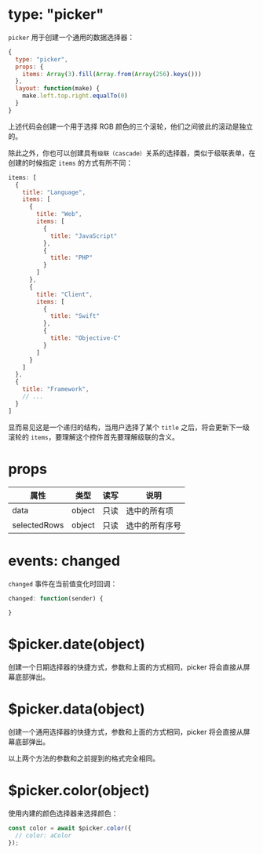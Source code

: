 # type: "picker"

`picker` 用于创建一个通用的数据选择器：

```js
{
  type: "picker",
  props: {
    items: Array(3).fill(Array.from(Array(256).keys()))
  },
  layout: function(make) {
    make.left.top.right.equalTo(0)
  }
}
```

上述代码会创建一个用于选择 RGB 颜色的三个滚轮，他们之间彼此的滚动是独立的。

除此之外，你也可以创建具有`级联（cascade）`关系的选择器，类似于级联表单，在创建的时候指定 `items` 的方式有所不同：

```js
items: [
  {
    title: "Language",
    items: [
      {
        title: "Web",
        items: [
          {
            title: "JavaScript"
          },
          {
            title: "PHP"
          }
        ]
      },
      {
        title: "Client",
        items: [
          {
            title: "Swift"
          },
          {
            title: "Objective-C"
          }
        ]
      }
    ]
  },
  {
    title: "Framework",
    // ...
  }
]
```

显而易见这是一个递归的结构，当用户选择了某个 `title` 之后，将会更新下一级滚轮的 `items`，要理解这个控件首先要理解级联的含义。

# props

属性 | 类型 | 读写 | 说明
---|---|---|---
data | object | 只读 | 选中的所有项
selectedRows | object | 只读 | 选中的所有序号

# events: changed

`changed` 事件在当前值变化时回调：

```js
changed: function(sender) {
  
}
```

# $picker.date(object)

创建一个日期选择器的快捷方式，参数和上面的方式相同，picker 将会直接从屏幕底部弹出。

# $picker.data(object)

创建一个通用选择器的快捷方式，参数和上面的方式相同，picker 将会直接从屏幕底部弹出。

以上两个方法的参数和之前提到的格式完全相同。

# $picker.color(object)

使用内建的颜色选择器来选择颜色：

```js
const color = await $picker.color({
  // color: aColor
});
```